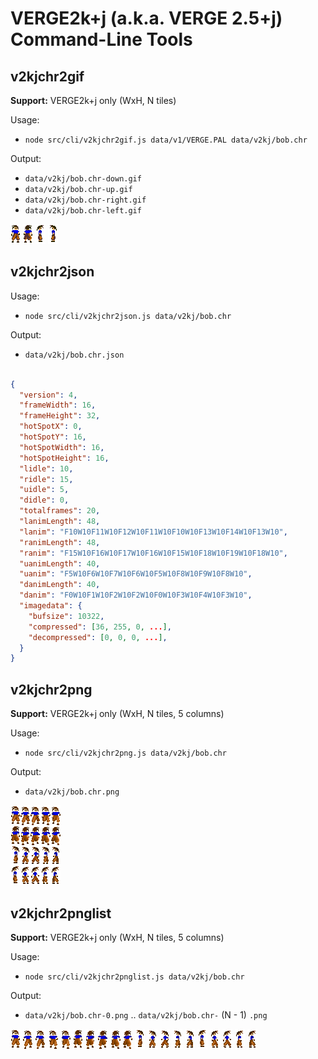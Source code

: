 # VERGE2k+j (a.k.a. VERGE 2.5+j) Command-Line Tools

## v2kjchr2gif

**Support:** VERGE2k+j only (WxH, N tiles)

Usage:

- `node src/cli/v2kjchr2gif.js data/v1/VERGE.PAL data/v2kj/bob.chr`

Output:

- `data/v2kj/bob.chr-down.gif`
- `data/v2kj/bob.chr-up.gif`
- `data/v2kj/bob.chr-right.gif`
- `data/v2kj/bob.chr-left.gif`

![alt text](/img/v2kj/bob.chr-down.gif?raw=true "a sample of v2kjchr2gif cli output")
![alt text](/img/v2kj/bob.chr-up.gif?raw=true "a sample of v2kjchr2gif cli output")
![alt text](/img/v2kj/bob.chr-right.gif?raw=true "a sample of v2kjchr2gif cli output")
![alt text](/img/v2kj/bob.chr-left.gif?raw=true "a sample of v2kjchr2gif cli output")

## v2kjchr2json

Usage:

- `node src/cli/v2kjchr2json.js data/v2kj/bob.chr`

Output:

- `data/v2kj/bob.chr.json`

```json

{
  "version": 4,
  "frameWidth": 16,
  "frameHeight": 32,
  "hotSpotX": 0,
  "hotSpotY": 16,
  "hotSpotWidth": 16,
  "hotSpotHeight": 16,
  "lidle": 10,
  "ridle": 15,
  "uidle": 5,
  "didle": 0,
  "totalframes": 20,
  "lanimLength": 48,
  "lanim": "F10W10F11W10F12W10F11W10F10W10F13W10F14W10F13W10",
  "ranimLength": 48,
  "ranim": "F15W10F16W10F17W10F16W10F15W10F18W10F19W10F18W10",
  "uanimLength": 40,
  "uanim": "F5W10F6W10F7W10F6W10F5W10F8W10F9W10F8W10",
  "danimLength": 40,
  "danim": "F0W10F1W10F2W10F2W10F0W10F3W10F4W10F3W10",
  "imagedata": {
    "bufsize": 10322,
    "compressed": [36, 255, 0, ...],
    "decompressed": [0, 0, 0, ...],
  }
}
```
## v2kjchr2png

**Support:** VERGE2k+j only (WxH, N tiles, 5 columns)

Usage:

- `node src/cli/v2kjchr2png.js data/v2kj/bob.chr`

Output:

- `data/v2kj/bob.chr.png`

![alt text](/img/v2kj/bob.chr.png?raw=true "a sample of v2kjchr2png cli output")

## v2kjchr2pnglist

**Support:** VERGE2k+j only (WxH, N tiles, 5 columns)

Usage:

- `node src/cli/v2kjchr2pnglist.js data/v2kj/bob.chr`

Output:

- `data/v2kj/bob.chr-0.png` .. `data/v2kj/bob.chr-` (N - 1) `.png`

![alt text](/img/v2kj/bob.chr-0.png?raw=true "a sample of v2kjchr2pnglist cli output")
![alt text](/img/v2kj/bob.chr-1.png?raw=true "a sample of v2kjchr2pnglist cli output")
![alt text](/img/v2kj/bob.chr-2.png?raw=true "a sample of v2kjchr2pnglist cli output")
![alt text](/img/v2kj/bob.chr-3.png?raw=true "a sample of v2kjchr2pnglist cli output")
![alt text](/img/v2kj/bob.chr-4.png?raw=true "a sample of v2kjchr2pnglist cli output")
![alt text](/img/v2kj/bob.chr-5.png?raw=true "a sample of v2kjchr2pnglist cli output")
![alt text](/img/v2kj/bob.chr-6.png?raw=true "a sample of v2kjchr2pnglist cli output")
![alt text](/img/v2kj/bob.chr-7.png?raw=true "a sample of v2kjchr2pnglist cli output")
![alt text](/img/v2kj/bob.chr-8.png?raw=true "a sample of v2kjchr2pnglist cli output")
![alt text](/img/v2kj/bob.chr-9.png?raw=true "a sample of v2kjchr2pnglist cli output")
![alt text](/img/v2kj/bob.chr-10.png?raw=true "a sample of v2kjchr2pnglist cli output")
![alt text](/img/v2kj/bob.chr-11.png?raw=true "a sample of v2kjchr2pnglist cli output")
![alt text](/img/v2kj/bob.chr-12.png?raw=true "a sample of v2kjchr2pnglist cli output")
![alt text](/img/v2kj/bob.chr-13.png?raw=true "a sample of v2kjchr2pnglist cli output")
![alt text](/img/v2kj/bob.chr-14.png?raw=true "a sample of v2kjchr2pnglist cli output")
![alt text](/img/v2kj/bob.chr-15.png?raw=true "a sample of v2kjchr2pnglist cli output")
![alt text](/img/v2kj/bob.chr-16.png?raw=true "a sample of v2kjchr2pnglist cli output")
![alt text](/img/v2kj/bob.chr-17.png?raw=true "a sample of v2kjchr2pnglist cli output")
![alt text](/img/v2kj/bob.chr-18.png?raw=true "a sample of v2kjchr2pnglist cli output")
![alt text](/img/v2kj/bob.chr-19.png?raw=true "a sample of v2kjchr2pnglist cli output")
